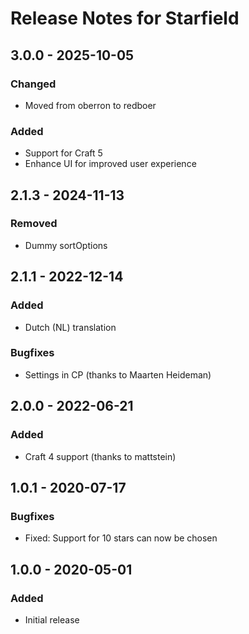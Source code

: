 # Release Notes for Starfield

## 3.0.0 - 2025-10-05

### Changed
- Moved from oberron to redboer

### Added
- Support for Craft 5
- Enhance UI for improved user experience

## 2.1.3 - 2024-11-13

### Removed
- Dummy sortOptions

## 2.1.1 - 2022-12-14

### Added
- Dutch (NL) translation

### Bugfixes
- Settings in CP (thanks to Maarten Heideman)

## 2.0.0 - 2022-06-21

### Added
- Craft 4 support (thanks to mattstein)

## 1.0.1 - 2020-07-17

### Bugfixes
- Fixed: Support for 10 stars can now be chosen

## 1.0.0 - 2020-05-01

### Added
- Initial release
